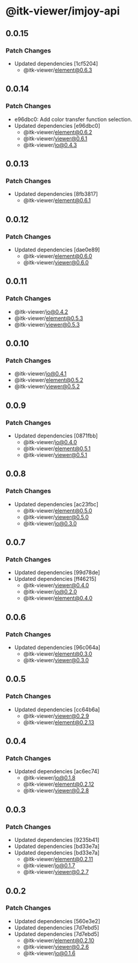 # @itk-viewer/imjoy-api

## 0.0.15

### Patch Changes

- Updated dependencies [1cf5204]
  - @itk-viewer/element@0.6.3

## 0.0.14

### Patch Changes

- e96dbc0: Add color transfer function selection.
- Updated dependencies [e96dbc0]
  - @itk-viewer/element@0.6.2
  - @itk-viewer/viewer@0.6.1
  - @itk-viewer/io@0.4.3

## 0.0.13

### Patch Changes

- Updated dependencies [8fb3817]
  - @itk-viewer/element@0.6.1

## 0.0.12

### Patch Changes

- Updated dependencies [dae0e89]
  - @itk-viewer/element@0.6.0
  - @itk-viewer/viewer@0.6.0

## 0.0.11

### Patch Changes

- @itk-viewer/io@0.4.2
- @itk-viewer/element@0.5.3
- @itk-viewer/viewer@0.5.3

## 0.0.10

### Patch Changes

- @itk-viewer/io@0.4.1
- @itk-viewer/element@0.5.2
- @itk-viewer/viewer@0.5.2

## 0.0.9

### Patch Changes

- Updated dependencies [0871fbb]
  - @itk-viewer/io@0.4.0
  - @itk-viewer/element@0.5.1
  - @itk-viewer/viewer@0.5.1

## 0.0.8

### Patch Changes

- Updated dependencies [ac23fbc]
  - @itk-viewer/element@0.5.0
  - @itk-viewer/viewer@0.5.0
  - @itk-viewer/io@0.3.0

## 0.0.7

### Patch Changes

- Updated dependencies [99d78de]
- Updated dependencies [ff46215]
  - @itk-viewer/viewer@0.4.0
  - @itk-viewer/io@0.2.0
  - @itk-viewer/element@0.4.0

## 0.0.6

### Patch Changes

- Updated dependencies [96c064a]
  - @itk-viewer/element@0.3.0
  - @itk-viewer/viewer@0.3.0

## 0.0.5

### Patch Changes

- Updated dependencies [cc64b6a]
  - @itk-viewer/viewer@0.2.9
  - @itk-viewer/element@0.2.13

## 0.0.4

### Patch Changes

- Updated dependencies [ac6ec74]
  - @itk-viewer/io@0.1.8
  - @itk-viewer/element@0.2.12
  - @itk-viewer/viewer@0.2.8

## 0.0.3

### Patch Changes

- Updated dependencies [9235b41]
- Updated dependencies [bd33e7a]
- Updated dependencies [bd33e7a]
  - @itk-viewer/element@0.2.11
  - @itk-viewer/io@0.1.7
  - @itk-viewer/viewer@0.2.7

## 0.0.2

### Patch Changes

- Updated dependencies [560e3e2]
- Updated dependencies [7d7ebd5]
- Updated dependencies [7d7ebd5]
  - @itk-viewer/element@0.2.10
  - @itk-viewer/viewer@0.2.6
  - @itk-viewer/io@0.1.6
